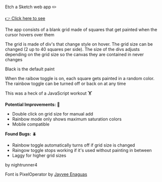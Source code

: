Etch a Sketch web app ✏️

<a href='https://nightrunner4.github.io/Etch-a-Sketch'>👉 Click here to see</a>

The app consists of a blank grid made of squares that get painted when the cursor 
hovers over them

The grid is made of div's that change style on hover. The grid size can be changed (2 up to 40 squares per side). The size of the divs adjusts depending on the grid size so the canvas they are contained in never changes

Black is the default paint

When the raibow toggle is on, each square gets painted in a random color. The rainbow toggle can 
be turned off or back on at any time

This was a heck of a JavaScript workout 🏋️

<b>Potential Improvements:</b> 💪

 - Double click on grid size for manual add
 - Rainbow mode only shows maximum saturation colors
 - Mobile compatible

<b>Found Bugs:</b> 🪲

 - Rainbow toggle automatically turns off if grid size is changed
 - Raingow toggle stops working if it's used without painting in between
 - Laggy for higher grid sizes

by nightrunner4

Font is PixelOperator by <a href='https://www.dafont.com/es/jayvee-d-enaguas.d2725'>Jayvee Enaguas</a>
